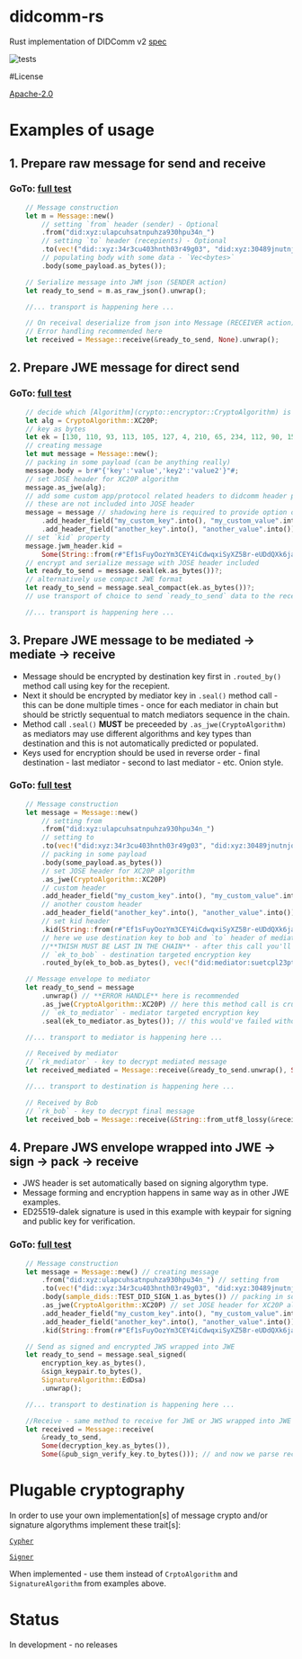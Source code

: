 # didcomm-rs

Rust implementation of DIDComm v2 [spec](https://identity.foundation/didcomm-messaging/spec)

![tests](https://github.com/jolocom/didcomm-rs/workflows/tests/badge.svg)


#License

[Apache-2.0](LICENSE.md)

# Examples of usage

## 1. Prepare raw message for send and receive
### GoTo: [full test](https://github.com/jolocom/didcomm-rs/blob/master/tests/send_receive.rs#L12)

```rust
    // Message construction
    let m = Message::new()
        // setting `from` header (sender) - Optional
        .from("did:xyz:ulapcuhsatnpuhza930hpu34n_")
        // setting `to` header (recepients) - Optional
        .to(vec!("did::xyz:34r3cu403hnth03r49g03", "did:xyz:30489jnutnjqhiu0uh540u8hunoe"))
        // populating body with some data - `Vec<bytes>`
        .body(some_payload.as_bytes());

    // Serialize message into JWM json (SENDER action)
    let ready_to_send = m.as_raw_json().unwrap();

    //... transport is happening here ...

    // On receival deserialize from json into Message (RECEIVER action)
    // Error handling recommended here
    let received = Message::receive(&ready_to_send, None).unwrap();
```

## 2. Prepare JWE message for direct send
### GoTo: [full test](https://github.com/jolocom/didcomm-rs/blob/master/tests/send_receive.rs#L35)

```rust
    // decide which [Algorithm](crypto::encryptor::CryptoAlgorithm) is used (based on key)
    let alg = CryptoAlgorithm::XC20P;
    // key as bytes
    let ek = [130, 110, 93, 113, 105, 127, 4, 210, 65, 234, 112, 90, 150, 120, 189, 252, 212, 165, 30, 209, 194, 213, 81, 38, 250, 187, 216, 14, 246, 250, 166, 92]
    // creating message
    let mut message = Message::new();
    // packing in some payload (can be anything really)
    message.body = br#"{'key':'value','key2':'value2'}"#;
    // set JOSE header for XC20P algorithm
    message.as_jwe(alg);
    // add some custom app/protocol related headers to didcomm header portion
    // these are not included into JOSE header
    message = message // shadowing here is required to provide option of chainig calls
        .add_header_field("my_custom_key".into(), "my_custom_value".into())
        .add_header_field("another_key".into(), "another_value".into());
    // set `kid` property
    message.jwm_header.kid = 
        Some(String::from(r#"Ef1sFuyOozYm3CEY4iCdwqxiSyXZ5Br-eUDdQXk6jaQ"#));
    // encrypt and serialize message with JOSE header included
    let ready_to_send = message.seal(ek.as_bytes())?;
    // alternatively use compact JWE format
    let ready_to_send = message.seal_compact(ek.as_bytes())?;
    // use transport of choice to send `ready_to_send` data to the receiver!

    //... transport is happening here ...

```

## 3. Prepare JWE message to be mediated -> mediate -> receive
* Message should be encrypted by destination key first in `.routed_by()` method call using key for the recepient.
* Next it should be encrypted by mediator key in `.seal()` method call - this can be done multiple times - once for each mediator in chain but should be strictly sequentual to match mediators sequence in the chain.
* Method call `.seal()` **MUST** be preceeded by  `.as_jwe(CryptoAlgorithm)` as mediators may use different algorithms and key types than destination and this is not automatically predicted or populated.
* Keys used for encryption should be used in reverse order - final destination - last mediator - second to last mediator - etc. Onion style.

### GoTo: [full test](https://github.com/jolocom/didcomm-rs/blob/master/tests/send_receive.rs#L67)

```rust
    // Message construction
    let message = Message::new()
        // setting from
        .from("did:xyz:ulapcuhsatnpuhza930hpu34n_")
        // setting to
        .to(vec!("did:xyz:34r3cu403hnth03r49g03", "did:xyz:30489jnutnjqhiu0uh540u8hunoe"))
        // packing in some payload
        .body(some_payload.as_bytes())
        // set JOSE header for XC20P algorithm
        .as_jwe(CryptoAlgorithm::XC20P)
        // custom header
        .add_header_field("my_custom_key".into(), "my_custom_value".into())
        // another coustom header
        .add_header_field("another_key".into(), "another_value".into())
        // set kid header
        .kid(String::from(r#"Ef1sFuyOozYm3CEY4iCdwqxiSyXZ5Br-eUDdQXk6jaQ"#))
        // here we use destination key to bob and `to` header of mediator - 
        //**THISH MUST BE LAST IN THE CHAIN** - after this call you'll get new instance of envelope `Message` destined to the mediator.
        // `ek_to_bob` - destination targeted encryption key
        .routed_by(ek_to_bob.as_bytes(), vec!("did:mediator:suetcpl23pt23rp2teu995t98u"));

    // Message envelope to mediator
    let ready_to_send = message
        .unwrap() // **ERROR HANDLE** here is recommended
        .as_jwe(CryptoAlgorithm::XC20P) // here this method call is crucial as mediator and end receiver may use different algorithms.
        // `ek_to_mediator` - mediator targeted encryption key
        .seal(ek_to_mediator.as_bytes()); // this would've failed without previous method call.

    //... transport to mediator is happening here ...

    // Received by mediator
    // `rk_mediator` - key to decrypt mediated message
    let received_mediated = Message::receive(&ready_to_send.unwrap(), Some(rk_mediator.as_bytes()));

    //... transport to destination is happening here ...

    // Received by Bob
    // `rk_bob` - key to decrypt final message
    let received_bob = Message::receive(&String::from_utf8_lossy(&received_mediated.unwrap().body), Some(rk_bob.as_bytes()));
```

## 4. Prepare JWS envelope wrapped into JWE -> sign -> pack -> receive
* JWS header is set automatically based on signing algorythm type.
* Message forming and encryption happens in same way as in other JWE examples.
* ED25519-dalek signature is used in this example with keypair for signing and public key for verification.

### GoTo: [full test](https://github.com/jolocom/didcomm-rs/blob/master/tests/send_receive.rs#L119)

```rust
    // Message construction
    let message = Message::new() // creating message
        .from("did:xyz:ulapcuhsatnpuhza930hpu34n_") // setting from
        .to(vec!("did::xyz:34r3cu403hnth03r49g03", "did:xyz:30489jnutnjqhiu0uh540u8hunoe")) // setting to
        .body(sample_dids::TEST_DID_SIGN_1.as_bytes()) // packing in some payload
        .as_jwe(CryptoAlgorithm::XC20P) // set JOSE header for XC20P algorithm
        .add_header_field("my_custom_key".into(), "my_custom_value".into()) // custom header
        .add_header_field("another_key".into(), "another_value".into()) // another coustom header
        .kid(String::from(r#"Ef1sFuyOozYm3CEY4iCdwqxiSyXZ5Br-eUDdQXk6jaQ"#)); // set kid header

    // Send as signed and encrypted JWS wrapped into JWE
    let ready_to_send = message.seal_signed(
        encryption_key.as_bytes(),
        &sign_keypair.to_bytes(),
        SignatureAlgorithm::EdDsa)
        .unwrap();

    //... transport to destination is happening here ...

    //Receive - same method to receive for JWE or JWS wrapped into JWE but with pub verifying key
    let received = Message::receive(
        &ready_to_send,
        Some(decryption_key.as_bytes()),
        Some(&pub_sign_verify_key.to_bytes())); // and now we parse received
```

# Plugable cryptography

In order to use your own implementation[s] of message crypto and/or signature algorythms implement these trait[s]:

[`Cypher`](https://github.com/jolocom/didcomm-rs/blob/master/src/crypto/mod.rs#L30)

[`Signer`](https://github.com/jolocom/didcomm-rs/blob/master/src/crypto/mod.rs#L39)

When implemented - use them instead of `CrptoAlgorithm` and `SignatureAlgorithm` from examples above.

# Status

In development - no releases
